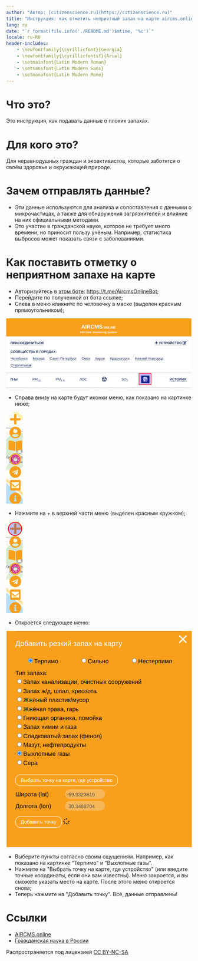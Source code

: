 ```yaml
---
author: "Автор: [citizenscience.ru](https://citizenscience.ru)"
title: "Инструкция: как отметить неприятный запах на карте aircms.online"
lang: ru
date: "`r format(file.info('./README.md')$mtime, '%c')`"
locale: ru-RU
header-includes:
    - \newfontfamily{\cyrillicfont}{Georgia}
    - \newfontfamily{\cyrillicfontsf}{Arial}
    - \setmainfont{Latin Modern Roman}
    - \setsansfont{Latin Modern Sans}
    - \setmonofont{Latin Modern Mono}
---
```


# Что это?

Это инструкция, как подавать данные о плохих запахах.

# Для кого это?

Для неравнодушных граждан и экоактивистов, которые заботятся о своём здоровье и окружающей природе.

# Зачем отправлять данные?

* Эти данные используются для анализа и сопоставления с данными о микрочастицах, а также для обнаружения загрязнителей и влияние на них официальными методами.
* Это участие в гражданской науке, которое не требует много времени, но приносит пользу учёным. Например, статистика выбросов может показать связи с заболеваниями.

# Как поставить отметку о неприятном запахе на карте

* Авторизуйтесь в [этом боте](https://t.me/AircmsOnlineBot): https://t.me/AircmsOnlineBot;
* Перейдите по полученной от бота ссылке;
* Слева в меню кликните по человечку в маске (выделен красным прямоугольником);

![](./images/left_menu.png)

* Справа внизу на карте будут иконки меню, как показано на картинке ниже;

![](./images/1.png)

* Нажмите на + в верхней части меню (выделен красным кружком);

![](./images/2.png)

* Откроется следующее меню:

![](./images/loc_menu.png)

* Выберите пункты согласно своим ощущениям. Например, как показано на картинке "Терпимо" и "Выхлопные газы".
* Нажмите на "Выбрать точку на карте, где устройство" (или введите точные координаты, если они вам известны). Меню закроется, и вы сможете указать место на карте. После этого меню откроется снова;
* Теперь нажмите на "Добавить точку". Всё, данные отправлены!

# Ссылки

* [AIRCMS.online](https://aircms.online/#/)
* [Гражданская наука в России](https://citizenscience.ru)

Распространяется под лицензией [CC BY-NC-SA](https://ru.wikipedia.org/wiki/%D0%9B%D0%B8%D1%86%D0%B5%D0%BD%D0%B7%D0%B8%D0%B8_%D0%B8_%D0%B8%D0%BD%D1%81%D1%82%D1%80%D1%83%D0%BC%D0%B5%D0%BD%D1%82%D1%8B_Creative_Commons)

